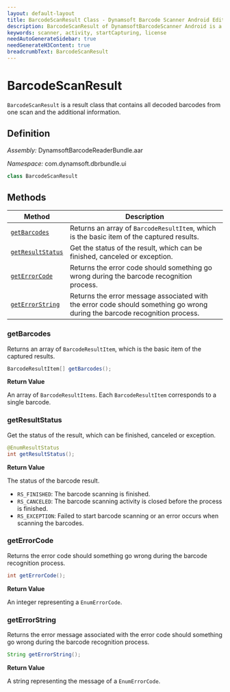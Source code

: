 ```yaml
---
layout: default-layout
title: BarcodeScanResult Class - Dynamsoft Barcode Scanner Android Edition
description: BarcodeScanResult of DynamsoftBarcodeScanner Android is a result class that contains all decoded barcodes from one scan and the additional information.
keywords: scanner, activity, startCapturing, license 
needAutoGenerateSidebar: true
needGenerateH3Content: true
breadcrumbText: BarcodeScanResult
---
```


# BarcodeScanResult

`BarcodeScanResult` is a result class that contains all decoded barcodes from one scan and the additional information.

## Definition

*Assembly:* DynamsoftBarcodeReaderBundle.aar

*Namespace:* com.dynamsoft.dbrbundle.ui

```java
class BarcodeScanResult
```

## Methods

| Method | Description |
| ------ | ----------- |
| [`getBarcodes`](#getbarcodes) | Returns an array of `BarcodeResultItem`, which is the basic item of the captured results. |
| [`getResultStatus`](#getresultstatus) | Get the status of the result, which can be finished, canceled or exception. |
| [`getErrorCode`](#geterrorcode) | Returns the error code should something go wrong during the barcode recognition process. |
| [`getErrorString`](#geterrorstring) | Returns the error message associated with the error code should something go wrong during the barcode recognition process. |

### getBarcodes

Returns an array of `BarcodeResultItem`, which is the basic item of the captured results.

```java
BarcodeResultItem[] getBarcodes();
```

**Return Value**

An array of `BarcodeResultItems`. Each `BarcodeResultItem` corresponds to a single barcode.

### getResultStatus

Get the status of the result, which can be finished, canceled or exception.

```java
@EnumResultStatus
int getResultStatus();
```

**Return Value**

The status of the barcode result.

- `RS_FINISHED`: The barcode scanning is finished.
- `RS_CANCELED`: The barcode scanning activity is closed before the process is finished.
- `RS_EXCEPTION`: Failed to start barcode scanning or an error occurs when scanning the barcodes.

### getErrorCode

Returns the error code should something go wrong during the barcode recognition process.

```java
int getErrorCode();
```

**Return Value**

An integer representing a `EnumErrorCode`.

### getErrorString

Returns the error message associated with the error code should something go wrong during the barcode recognition process.

```java
String getErrorString();
```

**Return Value**

A string representing the message of a `EnumErrorCode`.
